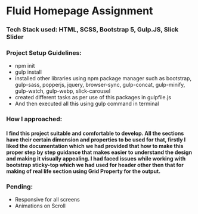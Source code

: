 # Fluid Homepage Assignment
### Tech Stack used: HTML, SCSS, Bootstrap 5, Gulp.JS, Slick Slider
### Project Setup Guidelines:
* npm init
* gulp install
* installed other libraries using npm package manager such as bootstrap, gulp-sass, popperjs, jquery, browser-sync, gulp-concat, gulp-minify, gulp-watch, gulp-webp, slick-carousel
* created different tasks as per use of this packages in gulpfile.js
* And then executed all this using gulp command in terminal
### How I approached: 
#### I find this project suitable and comfortable to develop. All the sections have their certain dimension and properties to be used for that, firstly I liked the documentation which we had provided that how to make this proper step by step guidance that makes easier to understand the design and making it visually appealing. I had faced issues while working with bootstrap sticky-top which we had used for header other then that for making of real life section using Grid Property for the output.
### Pending: 
* Responsive for all screens
* Animations on Scroll

